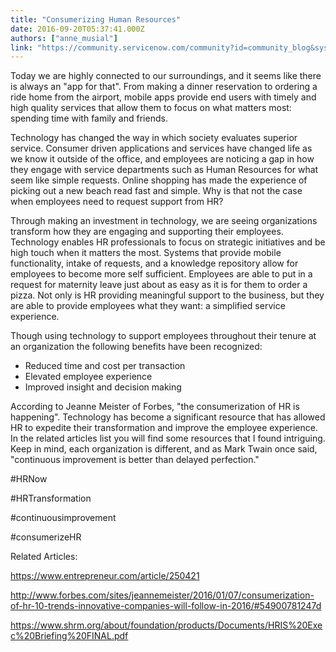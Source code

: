 ```yaml
---
title: "Consumerizing Human Resources"
date: 2016-09-20T05:37:41.000Z
authors: ["anne_musial"]
link: "https://community.servicenow.com/community?id=community_blog&sys_id=67dc6a65dbd0dbc01dcaf3231f9619f3"
---
```

<p>Today we are highly connected to our surroundings, and it seems like there is always an "app for that". From making a dinner reservation to ordering a ride home from the airport, mobile apps provide end users with timely and high quality services that allow them to focus on what matters most: spending time with family and friends. </p><p></p><p>Technology has changed the way in which society evaluates superior service. Consumer driven applications and services have changed life as we know it outside of the office, and employees are noticing a gap in how they engage with service departments such as Human Resources for what seem like simple requests. Online shopping has made the experience of picking out a new beach read fast and simple. Why is that not the case when employees need to request support from HR? </p><p></p><p>Through making an investment in technology, we are seeing organizations transform how they are engaging and supporting their employees. Technology enables HR professionals to focus on strategic initiatives and be high touch when it matters the most. Systems that provide mobile functionality, intake of requests, and a knowledge repository allow for employees to become more self sufficient. Employees are able to put in a request for maternity leave just about as easy as it is for them to order a pizza. Not only is HR providing meaningful support to the business, but they are able to provide employees what they want: a simplified service experience. </p><p></p><p>Though using technology to support employees throughout their tenure at an organization the following benefits have been recognized: </p><ul style="list-style-type: disc;"><li>Reduced time and cost per transaction</li><li>Elevated employee experience</li><li>Improved insight and decision making</li></ul><p></p><p>According to Jeanne Meister of Forbes, "the consumerization of HR is happening". Technology has become a significant resource that has allowed HR to expedite their transformation and improve the employee experience. In the related articles list you will find some resources that I found intriguing. Keep in mind, each organization is different, and as Mark Twain once said, "continuous improvement is better than delayed perfection."</p><p></p><p>#HRNow</p><p>#HRTransformation</p><p>#continuousimprovement</p><p>#consumerizeHR</p><p></p><p>Related Articles:</p><p><a title="ww.entrepreneur.com/article/250421" href="https://www.entrepreneur.com/article/250421">https://www.entrepreneur.com/article/250421</a></p><p><a title="w.forbes.com/sites/jeannemeister/2016/01/07/consumerization-of-hr-10-trends-innovative-companies-will-follow-in-2016/#54900781247d" href="http://www.forbes.com/sites/jeannemeister/2016/01/07/consumerization-of-hr-10-trends-innovative-companies-will-follow-in-2016/#54900781247d">http://www.forbes.com/sites/jeannemeister/2016/01/07/consumerization-of-hr-10-trends-innovative-companies-will-follow-in-2016/#54900781247d</a></p><p><a title="ww.shrm.org/about/foundation/products/Documents/HRIS%20Exec%20Briefing%20FINAL.pdf" href="https://www.shrm.org/about/foundation/products/Documents/HRIS%20Exec%20Briefing%20FINAL.pdf">https://www.shrm.org/about/foundation/products/Documents/HRIS%20Exec%20Briefing%20FINAL.pdf</a></p>